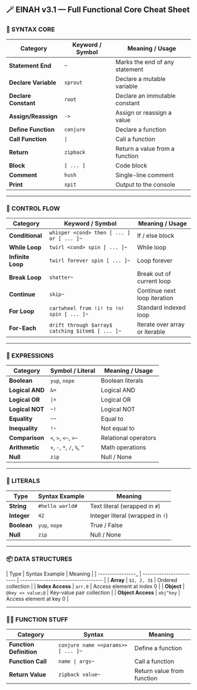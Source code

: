 ## 🪄 EINAH v3.1 — Full Functional Core Cheat Sheet

### 🚧 SYNTAX CORE

| Category             | Keyword / Symbol | Meaning / Usage                |
| -------------------- | ---------------- | ------------------------------ |
| **Statement End**    | `~`              | Marks the end of any statement |
| **Declare Variable** | `sprout`         | Declare a mutable variable     |
| **Declare Constant** | `root`           | Declare an immutable constant  |
| **Assign/Reassign**  | `->`             | Assign or reassign a value     |
| **Define Function**  | `conjure`        | Declare a function             |
| **Call Function**    | `\|`             | Call a function                |
| **Return**           | `zipback`        | Return a value from a function |
| **Block**            | `[ ... ]`        | Code block                     |
| **Comment**          | `hush`           | Single-line comment            |
| **Print**            | `spit`           | Output to the console          |

---

### 🔁 CONTROL FLOW

| Category          | Keyword / Symbol                                 | Meaning / Usage                |
| ----------------- | ------------------------------------------------ | ------------------------------ |
| **Conditional**   | `whisper <cond> then [ ... ] or [ ... ]~`        | If / else block                |
| **While Loop**    | `twirl <cond> spin [ ... ]~`                     | While loop                     |
| **Infinite Loop** | `twirl forever spin [ ... ]~`                    | Loop forever                   |
| **Break Loop**    | `shatter~`                                  | Break out of current loop      |
| **Continue**      | `skip~`                                     | Continue next loop iteration   |
| **For Loop**      | `cartwheel from !i! to !n! spin [ ... ]~`        | Standard indexed loop          |
| **For-Each**      | `drift through $array$ catching $item$ [ ... ]~` | Iterate over array or iterable |

---

### 🧠 EXPRESSIONS

| Category        | Symbol / Literal             | Meaning / Usage      |
| --------------- | ---------------------------- | -------------------- |
| **Boolean**     | `yup`, `nope`                | Boolean literals     |
| **Logical AND** | `&=`                         | Logical AND          |
| **Logical OR**  | `\|=`                        | Logical OR           |
| **Logical NOT** | `~!`                         | Logical NOT          |
| **Equality**    | `~~`                         | Equal to             |
| **Inequality**  | `!~`                         | Not equal to         |
| **Comparison**  | `<`, `>`, `<~`, `>~`         | Relational operators |
| **Arithmetic**  | `+`, `-`, `*`, `/`, `%`, `^` | Math operations      |
| **Null**        | `zip`                        | Null / None          |

---

### 🔡 LITERALS

| Type        | Syntax Example  | Meaning                          |
| ----------- | --------------- | -------------------------------- |
| **String**  | `#hello world#` | Text literal (wrapped in `#`)    |
| **Integer** | `42`            | Integer literal (wrapped in `!`) |
| **Boolean** | `yup`, `nope`   | True / False                     |
| **Null**    | `zip`           | Null / None                      |

---

### 📦 DATA STRUCTURES

| Type              | Syntax Example           | Meaning                             |
| ----------------_ | ------------------------ | ----------------------------------- |
| **Array**         | `$1, 2, 3$`              | Ordered collection                  |
| **Index Access**  | `arr.0`                  | Access element at index 0           |
| **Object**        | `@key => value;@`        | Key-value pair collection           |
| **Object Access** | `obj^key`                | Access element at key 0             |

---

### 🧙‍♂️ FUNCTION STUFF

| Category                  | Syntax                                     | Meaning                    |
| ------------------------- | ------------------------------------------ | -------------------------- |
| **Function Definition**   | `conjure name <<params>>  [ ... ]~`        | Define a function          |
| **Function Call**         | `name \| args~`                            | Call a function            |
| **Return Value**          | `zipback value~`                           | Return value from function |